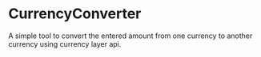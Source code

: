 # CurrencyConverter 

A simple tool to convert the entered amount from one currency to another currency using currency layer api. 

